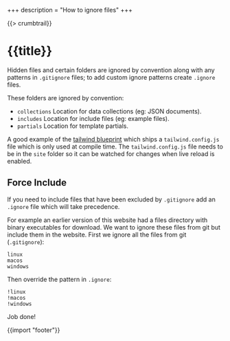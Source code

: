 +++
description = "How to ignore files"
+++

{{> crumbtrail}}

# {{title}}

Hidden files and certain folders are ignored by convention along with any patterns in `.gitignore` files; to add custom ignore patterns create `.ignore` files.

These folders are ignored by convention:

* `collections` Location for data collections (eg: JSON documents).
* `includes` Location for include files (eg: example files).
* `partials` Location for template partials.


A good example of the [tailwind blueprint](https://github.com/uwe-app/runtime/blob/master/blueprint/tailwind/site/.ignore) which ships a `tailwind.config.js` file which is only used at compile time. The `tailwind.config.js` file needs to be in the `site` folder so it can be watched for changes when live reload is enabled.

## Force Include

If you need to include files that have been excluded by `.gitignore` add an `.ignore` file which will take precedence.

For example an earlier version of this website had a files directory with binary executables for download. We want to ignore these files from git but include them in the website. First we ignore all the files from git (`.gitignore`):

```
linux
macos
windows
```

Then override the pattern in `.ignore`:

```
!linux
!macos
!windows
```

Job done!

{{import "footer"}}
